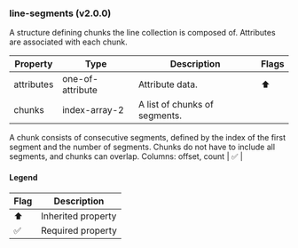 ### line-segments (v2.0.0)
A structure defining chunks the line collection is composed of.
Attributes are associated with each chunk.

| Property | Type | Description | Flags |
|---|---|---|---|
| attributes | one-of-attribute | Attribute data. | ⬆️ |
| chunks | index-array-2 | A list of chunks of segments.
A chunk consists of consecutive segments, defined by the index of the first segment and the number of segments.
Chunks do not have to include all segments, and chunks can overlap.
Columns: offset, count | ✅ |


#### Legend

| Flag | Description |
| --- | --- |
| ⬆️ | Inherited property |
| ✅ | Required property |

